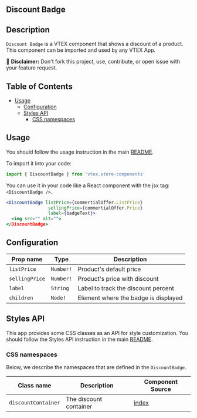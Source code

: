 ## Discount Badge

## Description

`Discount Badge` is a VTEX component that shows a discount of a product. This component can be imported and used by any VTEX App.

:loudspeaker: **Disclaimer:** Don't fork this project, use, contribute, or open issue with your feature request.

## Table of Contents
- [Usage](#usage)
  - [Configuration](#configuration)
  - [Styles API](#styles-api)
    - [CSS namespaces](#css-namespaces)

## Usage

You should follow the usage instruction in the main [README](https://github.com/vtex-apps/store-components/blob/master/README.md#usage).

To import it into your code: 
```js
import { DiscountBadge } from 'vtex.store-components'
```

You can use it in your code like a React component with the jsx tag: `<DiscountBadge />`. 
```jsx
<DiscountBadge listPrice={commertialOffer.ListPrice}
                sellingPrice={commertialOffer.Price}
                label={badgeText}> 
  <img src="" alt="">
</DiscountBadge>
```

## Configuration

| Prop name              | Type       | Description                                                                 |
| ---------------------- | ---------- | --------------------------------------------------------------------------- |
| `listPrice`            | `Number!`  | Product's default price                                                     |
| `sellingPrice`         | `Number!`  | Product's price with discount                                               |
| `label`                | `String`   | Label to track the discount percent                                         |
| `children`             | `Node!`    | Element where the badge is displayed                                        |

## Styles API

This app provides some CSS classes as an API for style customization. You should follow the Styles API instruction in the main [README](https://github.com/vtex-apps/store-components/blob/master/README.md#styles-api).

### CSS namespaces
Below, we describe the namespaces that are defined in the `DiscountBadge`.

Class name        | Description                    | Component Source        
----------------- | ------------------------------ | ------------------------
`discountContainer`| The discount container | [index](/react/components/DiscountBadge/index.js) |